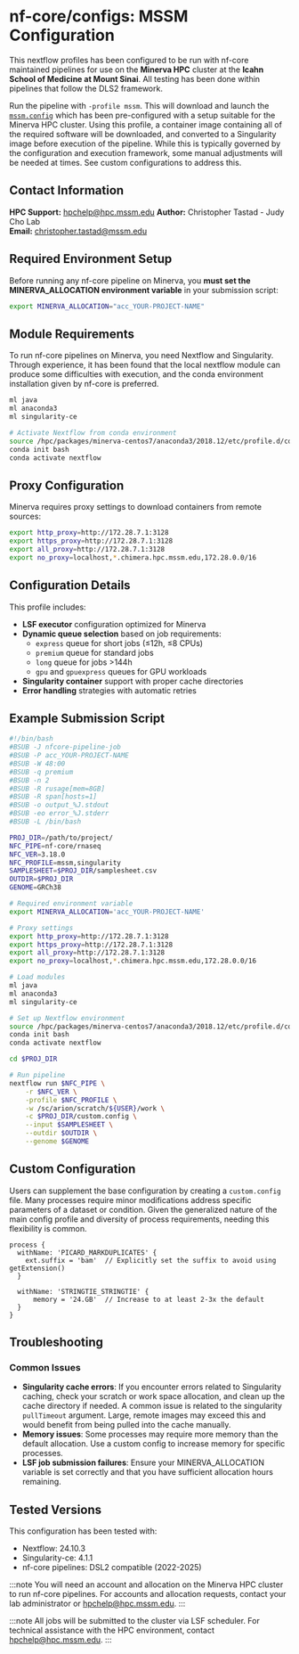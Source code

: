 # nf-core/configs: MSSM Configuration

This nextflow profiles has been configured to be run with nf-core maintained pipelines for use on the **Minerva HPC** cluster at the **Icahn School of Medicine at Mount Sinai**. All testing has been done within pipelines that follow the DLS2 framework.

Run the pipeline with `-profile mssm`. This will download and launch the [`mssm.config`](../conf/mssm.config) which has been pre-configured with a setup suitable for the Minerva HPC cluster. Using this profile, a container image containing all of the required software will be downloaded, and converted to a Singularity image before execution of the pipeline. While this is typically governed by the configuration and execution framework, some manual adjustments will be needed at times. See custom configurations to address this.

## Contact Information

**HPC Support:** hpchelp@hpc.mssm.edu
**Author:** Christopher Tastad - Judy Cho Lab  
**Email:** christopher.tastad@mssm.edu

## Required Environment Setup

Before running any nf-core pipeline on Minerva, you **must set the MINERVA_ALLOCATION environment variable** in your submission script:

```bash
export MINERVA_ALLOCATION="acc_YOUR-PROJECT-NAME"
```

## Module Requirements

To run nf-core pipelines on Minerva, you need Nextflow and Singularity. Through experience, it has been found that the local nextflow module can produce some difficulties with execution, and the conda environment installation given by nf-core is preferred.

```bash
ml java
ml anaconda3
ml singularity-ce

# Activate Nextflow from conda environment
source /hpc/packages/minerva-centos7/anaconda3/2018.12/etc/profile.d/conda.sh
conda init bash
conda activate nextflow
```

## Proxy Configuration

Minerva requires proxy settings to download containers from remote sources:

```bash
export http_proxy=http://172.28.7.1:3128
export https_proxy=http://172.28.7.1:3128
export all_proxy=http://172.28.7.1:3128
export no_proxy=localhost,*.chimera.hpc.mssm.edu,172.28.0.0/16
```

## Configuration Details

This profile includes:

- **LSF executor** configuration optimized for Minerva
- **Dynamic queue selection** based on job requirements:
  - `express` queue for short jobs (≤12h, ≤8 CPUs)
  - `premium` queue for standard jobs
  - `long` queue for jobs >144h
  - `gpu` and `gpuexpress` queues for GPU workloads
- **Singularity container** support with proper cache directories
- **Error handling** strategies with automatic retries

## Example Submission Script

```bash
#!/bin/bash
#BSUB -J nfcore-pipeline-job
#BSUB -P acc_YOUR-PROJECT-NAME
#BSUB -W 48:00
#BSUB -q premium
#BSUB -n 2
#BSUB -R rusage[mem=8GB]
#BSUB -R span[hosts=1]
#BSUB -o output_%J.stdout
#BSUB -eo error_%J.stderr
#BSUB -L /bin/bash

PROJ_DIR=/path/to/project/
NFC_PIPE=nf-core/rnaseq
NFC_VER=3.18.0
NFC_PROFILE=mssm,singularity
SAMPLESHEET=$PROJ_DIR/samplesheet.csv
OUTDIR=$PROJ_DIR
GENOME=GRCh38

# Required environment variable
export MINERVA_ALLOCATION='acc_YOUR-PROJECT-NAME'

# Proxy settings
export http_proxy=http://172.28.7.1:3128
export https_proxy=http://172.28.7.1:3128
export all_proxy=http://172.28.7.1:3128
export no_proxy=localhost,*.chimera.hpc.mssm.edu,172.28.0.0/16

# Load modules
ml java
ml anaconda3
ml singularity-ce

# Set up Nextflow environment
source /hpc/packages/minerva-centos7/anaconda3/2018.12/etc/profile.d/conda.sh
conda init bash
conda activate nextflow

cd $PROJ_DIR

# Run pipeline
nextflow run $NFC_PIPE \
    -r $NFC_VER \
    -profile $NFC_PROFILE \
    -w /sc/arion/scratch/${USER}/work \
    -c $PROJ_DIR/custom.config \
    --input $SAMPLESHEET \
    --outdir $OUTDIR \
    --genome $GENOME
```

## Custom Configuration

Users can supplement the base configuration by creating a `custom.config` file. Many processes require minor modifications address specific parameters of a dataset or condition. Given the generalized nature of the main config profile and diversity of process requirements, needing this flexibility is common.

```nextflow
process {
  withName: 'PICARD_MARKDUPLICATES' {
    ext.suffix = 'bam'  // Explicitly set the suffix to avoid using getExtension()
  }

  withName: 'STRINGTIE_STRINGTIE' {
      memory = '24.GB'  // Increase to at least 2-3x the default
  }
}
```

## Troubleshooting

### Common Issues

- **Singularity cache errors**: If you encounter errors related to Singularity caching, check your scratch or work space allocation, and clean up the cache directory if needed. A common issue is related to the singularity `pullTimeout` argument. Large, remote images may exceed this and would benefit from being pulled into the cache manually.
- **Memory issues**: Some processes may require more memory than the default allocation. Use a custom config to increase memory for specific processes.
- **LSF job submission failures**: Ensure your MINERVA_ALLOCATION variable is set correctly and that you have sufficient allocation hours remaining.

## Tested Versions

This configuration has been tested with:

- Nextflow: 24.10.3
- Singularity-ce: 4.1.1
- nf-core pipelines: DSL2 compatible (2022-2025)

:::note
You will need an account and allocation on the Minerva HPC cluster to run nf-core pipelines. For accounts and allocation requests, contact your lab administrator or hpchelp@hpc.mssm.edu.
:::

:::note
All jobs will be submitted to the cluster via LSF scheduler. For technical assistance with the HPC environment, contact hpchelp@hpc.mssm.edu.
:::
